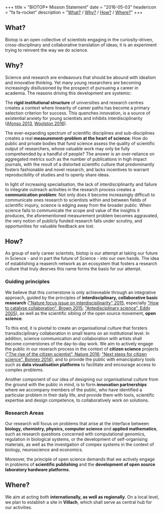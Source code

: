 +++
title = "BIOTOP* Mission Statement"
date = "2016-05-03"
headericon = "fa fa-rocket"
description = "[What?](#what) / [Why?](#why) / [How?](#how) / [Where?](#where)"
+++

## What?

Biotop is an open collective of scientists engaging in the curiosity-driven, cross-disciplinary and collaborative translation of ideas; it is an experiment trying to reinvent the way we do science.

## Why?

Science and research are endeavours that should be abound with idealism and innovative thinking. Yet many young researchers are becoming increasingly disillusioned by the prospect of pursueing a career in academia.
The reasons driving this development are systemic:

The **rigid institutional structure** of universities and research centres creates a context where linearity of career paths has become a primary selection criterion for success. This quenches innovation, is a source of existential anxiety for young scientists and inhibits interdisciplinarity ([Afonso 2013](http://blogs.lse.ac.uk/impactofsocialsciences/2013/12/11/how-academia-resembles-a-drug-gang/), [Woolston 2016](http://www.nature.com/naturejobs/science/articles/10.1038/nj7587-555a)).

The ever-expanding spectrum of scientific disciplines and sub-disciplines creates a real **measurement-problem at the heart of science**: How do public and private bodies that fund science assess the quality of scientific output of researchers, whose valuable work may only be fully comprehended by a handful of people? The answer is an over-reliance on aggregated metrics such as the number of publications in high impact journals, with the result of a distorted scientific culture that predominantly fosters fashionable and novel research, and lacks incentives to warrant reproducibility of studies and to openly share ideas.

In light of increasing specialisation, the lack of interdisciplinarity and failure to integrate outreach activities in the research process creates a **communication problem**: Not only does it become increasingly difficult to communicate ones research to scientists within and between fields of scientific inquiry, science is edging away from the broader public. When science fails to communicate the scope and value of the insights it produces, the aforementioned measurement problem becomes aggravated, the very notion of publicly funded research falls under scrutiny, and opportunities for valuable feedback are lost.

## How?

As group of early career scientsts, biotop is our attempt at taking our future in Science - and in part the future of Science - into our own hands.
The idea of establishing a reaserch network as an ecosystem that fosters a research culture that truly desrves this name forms the basis for our attempt.

### Guiding principles
We believe that this cornerstone is only achieveable through an integrative approach, guided by the principles of **interdisciplinary, collaborative basic reasearch** (["Nature focus issue on interdisciplinarity" 2015](http://www.nature.com/news/interdisciplinarity-1.18295), especially ["How to catalyse collaboration", Brown 2015](http://www.nature.com/news/interdisciplinarity-how-to-catalyse-collaboration-1.18343); ["Antedisciplinary science", Eddy 2005](http://journals.plos.org/ploscompbiol/article?id=10.1371/journal.pcbi.0010006)), as well as the scientific sibling of the open source movement, **open science**.

To this end, it is pivotal to create an organisational culture that forsters transdisciplinary collaboration in small teams on an institutional level. In addition, science communication and collaboration with artists shall become cornerstones of the day-to-day work. We aim to actively engage the public in our reserach process in the context of **citizen science** projects (["The rise of the citizen scientist", Nature 2016](http://www.nature.com/news/rise-of-the-citizen-scientist-1.18192); ["Next steps for citizen science", Bonney 2014](http://science.sciencemag.org/content/343/6178/1436)), and to provide the public with emancipatory tools such as **data visualisation platforms** to facilitate and encourage access to complex problems.

Another component of our idea of designing our organisational culture from the ground with the public in mind, is to form **innovation partnerships** where we accompany members of the public, who have identified a particular problem in their daily life, and provide them with tools, scientific expertise and design competence, to collaboratively work on solutions.

### Research Areas
Our research will focus on problems that arise at the interface between **biology, chemistry, physics, computer science** and **applied mathematics**, such as research questions concerned with computational genomics, regulation in biological systems, or the development of self-organising materials,  as well as the investgation of compex systems in the context of biology, neuroscience and economics.

Moreover, the principle of open science demands that we actively engage in problems of **scientific publishing** and the **development of open source laboratory hardware platforms**.

## Where?
We aim at acting both **internationally, as well as regionally**. On a local level, we plan to establish a site in **Villach**, which shall serve as central hub for our activities.
